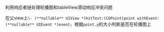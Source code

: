 利用响应者链处理轮播图和tableView滑动响应冲突问题

在父view上`\- (**nullable** UIView *)hitTest:(CGPoint)point withEvent:(**nullable** UIEvent *)event; `根据`point.y`的大小判断是否在轮播图上